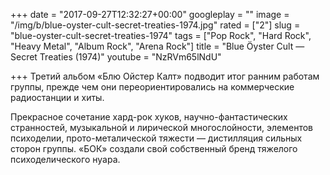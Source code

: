 +++
date = "2017-09-27T12:32:27+00:00"
googleplay = ""
image = "/img/b/blue-oyster-cult-secret-treaties-1974.jpg"
rated = ["2"]
slug = "blue-oyster-cult-secret-treaties-1974"
tags = ["Pop Rock", "Hard Rock", "Heavy Metal", "Album Rock", "Arena Rock"]
title = "Blue Öyster Cult — Secret Treaties (1974)"
youtube = "NzRVm65lNdU"

+++
Третий альбом &laquo;Блю Ойстер Калт&raquo; подводит итог ранним работам группы, прежде чем они переориентировались на&nbsp;коммерческие радиостанции и&nbsp;хиты. 

Прекрасное сочетание хард-рок хуков, научно-фантастических странностей, музыкальной и&nbsp;лирической многослойности, элементов психоделии, прото-металической тяжести&nbsp;&mdash; дистилляция сильных сторон группы. &laquo;БОК&raquo; создали свой собственный бренд тяжелого психоделического нуара.